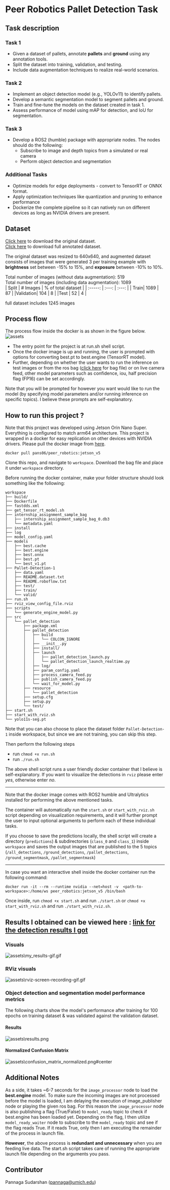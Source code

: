 # Peer Robotics Pallet Detection Task
## Task description 
### Task 1
* Given a dataset of pallets, annotate **pallets** and **ground** using any annotation tools. 
* Split the dataset into training, validation, and testing.
* Include data augmentation techniques to realize real-world scenarios. 

### Task 2
* Implement an object detection model (e.g., YOLOv11) to identify pallets.
* Develop a semantic segmentation model to segment pallets and ground. 
* Train and fine-tune the models on the dataset created in task 1. 
* Assess performance of model using mAP for detection, and IoU for segmentation. 

### Task 3
* Develop a ROS2 (humble) package with appropriate nodes. The nodes should do the following: 
    * Subscribe to image and depth topics from a simulated or real camera
    * Perform object detection and segmentation 

### Additional Tasks 
* Optimize models for edge deployments - convert to TensorRT or ONNX format. 
* Apply optimization techniques like quantization and pruning to enhance performance
* Dockerize the complete pipeline so it can natively run on different devices as long as NVIDIA drivers are present. 

## Dataset
[Click here](https://drive.google.com/drive/folders/1xSqKa55QrNGufLRQZAbp0KFGYr9ecqgT) to download the original dataset.\
[Click here](https://drive.google.com/drive/folders/1QyhZSldxGswyWTF8BNhKs0QMDdTOQqbL?usp=sharing) to download full annotated dataset.

The original dataset was resized to 640x640, and augmented dataset consists of images that were generated 3 per training example with **brightness** set between -15% to 15%, and **exposure** between -10% to 10%.

Total number of images (without data augmentation): 519\
Total number of images (including data augmentation): 1089  
| Split   |  # Images    | % of total dataset    |
| :-----: | :---: | :---: |
| Train| 1089   | 87  |
|Validation| 104    |  8  |
|Test      |  52    |  4  |

full dataset includes 1245 images
<!-- ![train-val-test split](assets\train-val-test-split.png) -->
## Process flow
The process flow inside the docker is as shown in the figure below. 
![assets](https://github.com/PannagaS/pallet-detection-task/blob/main/assets/process_flow.png) 

- The entry point for the project is at run.sh shell script.
- Once the docker image is up and running, the user is prompted with options for converting best.pt to best.engine (TensorRT model).
- Further, depending on whether the user wants to run the inference on test images or from the ros bag ([click here](https://drive.google.com/file/d/1BvhP653G3PqfUq96L18gDBIi-5oOYqcr/view) for bag file) or on live camera feed, other model parameters such as confidence, iou, half precision flag (FP16) can be set accordingly. 

Note that you will be prompted for however you want would like to run the model (by specifying model parameters and/or running inference on specific topics). I believe these prompts are self-explanatory. 

## How to run this project ?
Note that this project was developed using Jetson Orin Nano Super. Everything is configured to match arm64 architecture. 
This project is wrapped in a docker for easy replication on other devices with NVIDIA drivers. 
Please pull the docker image from [here](https://hub.docker.com/repository/docker/pans06/peer_robotics/general). 
```
docker pull pans06/peer_robotics:jetson_v5
```
Clone this repo, and navigate to `workspace`.
Download the bag file and place it under `workspace` directory. 

Before running the docker container, make your folder structure should look something like the following: 

```
workspace
├── build/
├── Dockerfile
├── fastdds.xml
├── get_tensor_rt_model.sh
├── internship_assignment_sample_bag
│   ├── internship_assignment_sample_bag_0.db3
│   └── metadata.yaml
├── install
├── log
├── model_config.yaml
├── models
│   ├── best.cache
│   ├── best.engine
│   ├── best.onnx
│   ├── best.pt
│   └── best_v1.pt
├── Pallet-Detection-1
│   ├── data.yaml
│   ├── README.dataset.txt
│   ├── README.roboflow.txt
│   ├── test/
│   ├── train/
│   └── valid/
├── run.sh
├── rviz_view_config_file.rviz
├── scripts
│   └── generate_engine_model.py
├── src
│   └── pallet_detection
│       ├── package.xml
│       ├── pallet_detection
│       │   ├── build
│       │   │   └── COLCON_IGNORE
│       │   ├── __init__.py
│       │   ├── install/
│       │   ├── launch
│       │   │   ├── pallet_detection_launch.py
│       │   │   └── pallet_detection_launch_realtime.py
│       │   ├── log/
│       │   ├── param_config.yaml
│       │   ├── process_camera_feed.py
│       │   ├── publish_camera_feed.py
│       │   └── wait_for_model.py
│       ├── resource
│       │   └── pallet_detection
│       ├── setup.cfg
│       ├── setup.py
│       └── test/
├── start.sh
├── start_with_rviz.sh
└── yolo11s-seg.pt
```
Note that you can also choose to place the dataset folder `Pallet-Detection-1` inside workspace, but since we are not training, you can skip this step. 

Then perform the following steps
- run `chmod +x run.sh`
- run `./run.sh` 


The above shell script runs a user friendly docker container that I believe is self-explanatory. If you want to visualize the detections in `rviz` please enter *yes*, otherwise enter *no*. 

---
Note that the docker image comes with ROS2 humble and Ultralytics installed for performing the above mentioned tasks. 

The container will automatically run the `start.sh` or `start_with_rviz.sh` script depending on visualization requirements, and it will further prompt the user to input optional arguments to perform each of these individual tasks. 

If you choose to save the predictions locally, the shell script will create a directory (`predictions`) & subdirectories (`class_0` and `class_1`) inside `workspace` and saves the output images that are published to the 5 topics (`/all_detections`, `/ground_detections`, `/pallet_detections`, `/ground_segmentmask`, `/pallet_segmentmask`)

---
In case you want an interactive shell inside the docker container run the following command: 
```
docker run -it --rm --runtime nvidia --net=host -v  <path-to-workspace>:/home/ws peer_robotics:jetson_v5 /bin/bash
```
Once inside, run `chmod +x start.sh` and run `./start.sh` or `chmod +x start_with_rviz.sh` and run `./start_with_rviz.sh`. 

## Results I obtained can be viewed here : [link for the detection results I got](https://drive.google.com/drive/folders/1fs4lLZgcdoZoiF7aGXPC6BKuSoB8UfwN?usp=sharing)

### Visuals
![assets\my_results-gif.gif](https://github.com/PannagaS/pallet-detection-task/blob/main/assets/my_results-gif.gif)

### RViz visuals
![assets\rviz-screen-recording-gif.gif](https://github.com/PannagaS/pallet-detection-task/blob/main/assets/rviz-screen-recording-gif.gif)
### Object detection and segmentation model performance metrics
The following charts show the model's performance after training for 100 epochs on training dataset & was validated against the validation dataset. 

#### Results
![assets\results.png](https://github.com/PannagaS/pallet-detection-task/blob/main/assets/results.png)
 
#### Normalized Confusion Matrix
 ![assets\confusion_matrix_normalized.png#center](https://github.com/PannagaS/pallet-detection-task/blob/main/assets/confusion_matrix_normalized.png)
 

## Additional Notes
 
As a side, it takes ~6-7 seconds for the `image_processor` node to load the **best.engine** model. To make sure the incoming images are not processed before the model is loaded, I am delaying the execution of image_publisher node or playing the given ros bag. For this reason the `image_processor` node is also publishing a flag (True/False) to `model_ready` topic to check if best.engine has been loaded yet. Depending on the flag, I then utilize `model_ready_waiter` node to subscribe to the `model_ready` topic and see if the flag reads True. If it reads True, only then I am executing the remainder of the process in launch file. 

**However**, the above process is **redundant and unnecessary** when you are feeding live data. The start.sh script takes care of running the appropriate launch file depending on the arguments you pass. 
 

## Contributor
Pannaga Sudarshan (pannaga@umich.edu)

